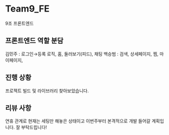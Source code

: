 # Team9_FE

9조 프론트엔드

## 프론트엔드 역할 분담

김민주 : 로그인→등록 로직, 홈, 둘러보기(피드), 채팅
백승범 : 검색, 상세페이지, 찜, 마이페이지,

## 진행 상황

프로젝트 빌드 및 라이브러리 찾아보았습니다.

## 리뷰 사항

연휴 관계로 현재는 세팅만 해놓은 상태이고 이번주부터 본격적으로 개발 들어갈 계획입니다.
잘 부탁드립니다!
